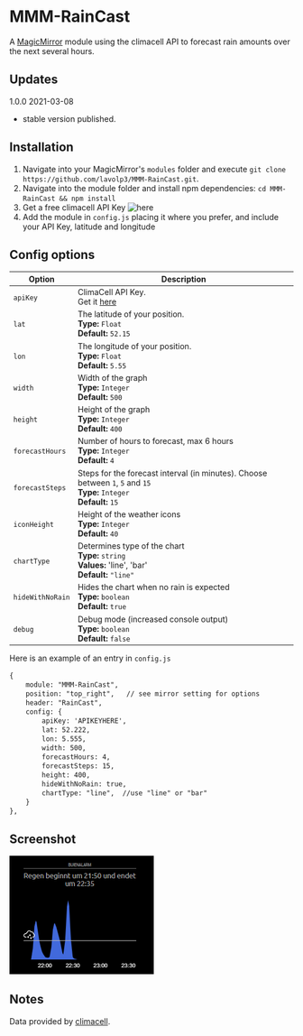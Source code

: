 # MMM-RainCast
A <a href="https://github.com/MichMich/MagicMirror">MagicMirror</a> module using the climacell API to forecast rain amounts over the next several hours.


## Updates

1.0.0 2021-03-08
- stable version published.

## Installation
1. Navigate into your MagicMirror's `modules` folder and execute `git clone https://github.com/lavolp3/MMM-RainCast.git`.
2. Navigate into the module folder and install npm dependencies: `cd MMM-RainCast && npm install`
3. Get a free climacell API Key ![here](https://www.climacell.co/weather-api/)
3. Add the module in `config.js` placing it where you prefer, and include your API Key, latitude and longitude


## Config options

|Option|Description|
|---|---|
|`apiKey`|ClimaCell API Key.<br>Get it [here](https://www.climacell.co/weather-api/)|
|`lat`|The latitude of your position.<br>**Type:** `Float`<br>**Default:** `52.15`|
|`lon`|The longitude of your position.<br>**Type:** `Float`<br>**Default:** `5.55`|
|`width`|Width of the graph<br>**Type:** `Integer`<br>**Default:** `500`|
|`height`|Height of the graph<br>**Type:** `Integer`<br>**Default:** `400`|
|`forecastHours`|Number of hours to forecast, max 6 hours<br>**Type:** `Integer`<br>**Default:** `4`|
|`forecastSteps`|Steps for the forecast interval (in minutes). Choose between `1`, `5` and `15` <br>**Type:** `Integer`<br>**Default:**  `15`|
|`iconHeight`|Height of the weather icons<br>**Type:** `Integer`<br>**Default:**  `40`|
|`chartType`|Determines type of the chart<br>**Type:** `string`<br>**Values:** 'line', 'bar'<br>**Default:**  `"line"`|
|`hideWithNoRain`|Hides the chart when no rain is expected<br>**Type:** `boolean`<br>**Default:**  `true`|
|`debug`|Debug mode (increased console output)<br>**Type:** `boolean`<br>**Default:**  `false`|



Here is an example of an entry in `config.js`
```
{
    module: "MMM-RainCast",
    position: "top_right",   // see mirror setting for options
    header: "RainCast",
    config: {
        apiKey: 'APIKEYHERE',
        lat: 52.222,
        lon: 5.555,
        width: 500,
        forecastHours: 4,
        forecastSteps: 15,
        height: 400,
        hideWithNoRain: true,
        chartType: "line",  //use "line" or "bar"
    }
},
```

## Screenshot
![Screenshot](/rainImage.PNG?raw=true "Predicted rain")


## Notes
Data provided by <a href="https://www.climacell.co/">climacell</a>.

